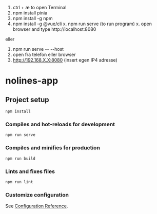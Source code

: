 1. ctrl + æ to open Terminal
2. npm install pinia
3. npm install -g npm
4. npm install -g @vue/cli
x. npm run serve (to run program)
x. open browser and type http://localhost:8080

eller 

1. npm run serve -- --host
2. open fra telefon eller browser
3. http://192.168.X.X:8080 (insert egen IP4 adresse)


# nolines-app

## Project setup
```
npm install
```

### Compiles and hot-reloads for development
```
npm run serve
```

### Compiles and minifies for production
```
npm run build
```

### Lints and fixes files
```
npm run lint
```

### Customize configuration
See [Configuration Reference](https://cli.vuejs.org/config/).

<template>
    <div class="cart">
      <h2>Indkøbskurven</h2>
      
      <div v-if="cartItems.length === 0">Kurven er tom</div>
  
      <div v-else>
        <div v-for="item in cartItems" :key="item.id" class="cart-item">
          <img :src="item.image" :alt="item.name" />
          <div class="cart-details">
            <h3>{{ item.name }}</h3>
            <p>{{ item.price }} kr</p>
            <p>Antal: {{ item.quantity }}</p>
            <button @click="removeFromCart(item)">−</button> <!-- Remove from cart button -->
            <button @click="addToCart(item)">+</button> <!-- Add to cart button -->
          </div>
        </div>
        
        <button class="checkout-btn"><img src="https://play-lh.googleusercontent.com/NGSk6n-n_xpqG6-TI3U-fYqX7FF-0vC_2EnqOv-nuNZcX598jcQkqmZGueImfSQ3DWU"> Betal med MobilePay</button> <!-- Checkout button -->
        <div></div>
        
        <p class="total">Antal varer: {{ totalItems }}</p>
        <p class="totalsum">Total: {{ totalPrice }}kr</p>
        
        <button class="empty-cart-btn" @click="emptyCart">Slet kurv</button> <!-- Empty cart button -->
   
      </div>
    </div>
  </template>  

<!-- SCRIPTS -->
<script>
import { useCartStore } from "../store/cart";
import { computed } from "vue";

export default {
  setup() {
    const cartStore = useCartStore();
    return { 
      cartItems: computed(() => cartStore.cartItems), 
      totalItems: computed(() => cartStore.totalItems),
      totalPrice: computed(() => cartStore.cartItems.reduce((sum, item) => sum + item.price * item.quantity, 0)
      ),
      addToCart: cartStore.addToCart,
      removeFromCart: cartStore.removeFromCart,
      emptyCart: cartStore.emptyCart
    };
  }
};
</script>

<!-- CSS -->
<style>
.cart {
  padding: 20px;
  text-align: center;
}

.cart-item {
  background: white;
  padding: 15px;
  margin: 10px;
  border-radius: 10px;
  box-shadow: 0 0 5px rgba(0, 0, 0, 0.1);
  display: flex;
  align-items: center;
  justify-content: space-between;
}

.cart-item img {
  width: 80px;
  border-radius: 8px;
}

.cart-details {
  flex-grow: 1;
  text-align: left;
  padding: 0 10px;
}

.cart-details button {
  background: rgb(0, 117, 49);
  color: white;
  border: none;
  padding: 5px 10px;
  margin: 5px;
  cursor: pointer;
  border-radius: 5px;
  font-size: 22px;
}

.total {
  font-weight: bold;
  margin-top: 15px;
}

.totalsum {
  font-weight: bold;
  margin-top: 15px;
}

.empty-cart-btn {
  background: rgb(240, 22, 22);
  color: white;
  border: none;
  padding: 9px 19px;
  margin-top: 20px;
  cursor: pointer;
  border-radius: 5px;
  font-size: 18px;
}

.empty-cart-btn:hover { /* What should the btn look like when hovered  */
  background: darkred;
}

.checkout-btn {
  background-color: rgb(94, 121, 253);
  color: white;
  border: none;
  padding: 10px 20px;
  margin-top: 15px;
  cursor: pointer;
  border-radius: 5px;
  font-size: 18px;
}

.checkout-btn:hover {
  background-color: rgb(73, 102, 248);
}

.checkout-btn img { /* CSS for the img inside the checkout btn */
  width: 20px;
  height: 16px;
}

</style>
